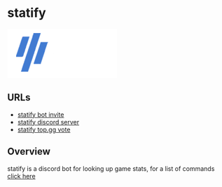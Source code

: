 # statify
![statify Logo](/src/Website/public/images/statify_logo.png)

## URLs

- [statify bot invite](https://statify.cc/invite)
- [statify discord server](https://statify.cc/discord)
- [statify top.gg vote](https://statify.cc/vote)

## Overview

statify is a discord bot for looking up game stats, for a list of commands [click here](https://statify.cc/commands)
